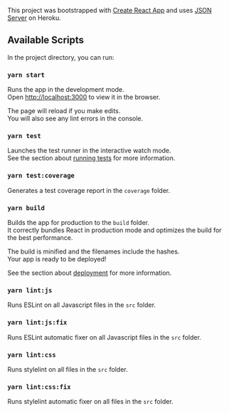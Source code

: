 This project was bootstrapped with [Create React App](https://github.com/facebook/create-react-app) and uses [JSON Server](https://company-json.herokuapp.com/) on Heroku.

## Available Scripts

In the project directory, you can run:

### `yarn start`

Runs the app in the development mode.<br />
Open [http://localhost:3000](http://localhost:3000) to view it in the browser.

The page will reload if you make edits.<br />
You will also see any lint errors in the console.

### `yarn test`

Launches the test runner in the interactive watch mode.<br />
See the section about [running tests](https://facebook.github.io/create-react-app/docs/running-tests) for more information.

### `yarn test:coverage`

Generates a test coverage report in the `coverage` folder.

### `yarn build`

Builds the app for production to the `build` folder.<br />
It correctly bundles React in production mode and optimizes the build for the best performance.

The build is minified and the filenames include the hashes.<br />
Your app is ready to be deployed!

See the section about [deployment](https://facebook.github.io/create-react-app/docs/deployment) for more information.

### `yarn lint:js`

Runs ESLint on all Javascript files in the `src` folder.

### `yarn lint:js:fix`

Runs ESLint automatic fixer on all Javascript files in the `src` folder.

### `yarn lint:css`

Runs stylelint on all files in the `src` folder.

### `yarn lint:css:fix`

Runs stylelint automatic fixer on all files in the `src` folder.
